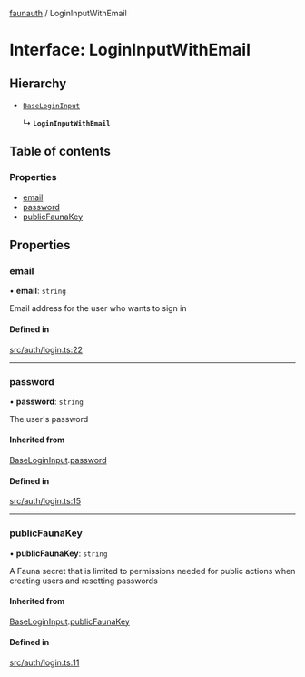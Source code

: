 [faunauth](../index.md) / LoginInputWithEmail

# Interface: LoginInputWithEmail

## Hierarchy

- [`BaseLoginInput`](BaseLoginInput.md)

  ↳ **`LoginInputWithEmail`**

## Table of contents

### Properties

- [email](LoginInputWithEmail.md#email)
- [password](LoginInputWithEmail.md#password)
- [publicFaunaKey](LoginInputWithEmail.md#publicfaunakey)

## Properties

### email

• **email**: `string`

Email address for the user who wants to sign in

#### Defined in

[src/auth/login.ts:22](https://github.com/alexnitta/faunauth/blob/f5a1862/src/auth/login.ts#L22)

___

### password

• **password**: `string`

The user's password

#### Inherited from

[BaseLoginInput](BaseLoginInput.md).[password](BaseLoginInput.md#password)

#### Defined in

[src/auth/login.ts:15](https://github.com/alexnitta/faunauth/blob/f5a1862/src/auth/login.ts#L15)

___

### publicFaunaKey

• **publicFaunaKey**: `string`

A Fauna secret that is limited to permissions needed for public actions when creating users
and resetting passwords

#### Inherited from

[BaseLoginInput](BaseLoginInput.md).[publicFaunaKey](BaseLoginInput.md#publicfaunakey)

#### Defined in

[src/auth/login.ts:11](https://github.com/alexnitta/faunauth/blob/f5a1862/src/auth/login.ts#L11)
